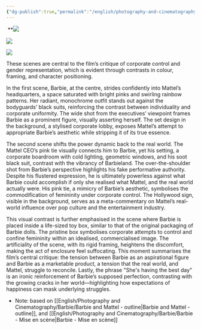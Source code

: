 ```yaml
---
{"dg-publish":true,"permalink":"/english/photography-and-cinematography/barbie/barbie-and-mattel-article/"}
---
```


 **![](https://lh7-rt.googleusercontent.com/docsz/AD_4nXeaISqyfrZcfx32ro5zPkjK0YB2WYUZOgh8fO88USUSk786_4O4LXPr-dZtzA5rc5U2yhv_tKuhgiwFGNx_sYMR1VGrZojGvzUQtIVzZFtEyGm0ClGCyarer9QMkcZJAgWiO2GC?key=KbsC4tLaTSJYxLg-n79YVE_w) 

![](https://lh7-rt.googleusercontent.com/docsz/AD_4nXe_2UK9uXTEMyktdQVWa2TG_VNbf1xC2XLpSuAx-5v_WTDhki9NFRtEtNCoOhRXxqIm75hvKPg4yFrbh6nFp-hUme9ZMEoDqChTgmUb6QoavKcUvSBpm_LToeoP0-7phm0Ig5urqQ?key=KbsC4tLaTSJYxLg-n79YVE_w)

![](https://lh7-rt.googleusercontent.com/docsz/AD_4nXeF1Eiys0QrztZ5qJ7nuOOFh7jDTUq5hOEJ5cA0t9C5tIPneCUhO5HSfDe49Vp3jfm9HXU40UMmaiTipqxbPT4jSiwIIHTEGTLhaC8lYa6H6zjWZ-fyPYOE2KKkmgk5ztOjX5speg?key=KbsC4tLaTSJYxLg-n79YVE_w)

These scenes are central to the film’s critique of corporate control and gender representation, which is evident through contrasts in colour, framing, and character positioning. 

In the first scene, Barbie, at the centre, strides confidently into Mattel’s headquarters, a space saturated with bright pinks and swirling rainbow patterns. Her radiant, monochrome outfit stands out against the bodyguards’ black suits, reinforcing the contrast between individuality and corporate uniformity. The wide shot from the executives’ viewpoint frames Barbie as a prominent figure, visually asserting herself. The set design in the background, a stylised corporate lobby, exposes Mattel’s attempt to appropriate Barbie’s aesthetic while stripping it of its true essence.

The second scene shifts the power dynamic back to the real world. The Mattel CEO’s pink tie visually connects him to Barbie, yet his setting, a corporate boardroom with cold lighting, geometric windows, and his soot black suit, contrast with the vibrancy of Barbieland. The over-the-shoulder shot from Barbie’s perspective highlights his fake performative authority. Despite his flustered expression, he is ultimately powerless against what Barbie could accomplish if only she realised what Mattel, and the real world actually were. His pink tie, a mimicry of Barbie’s aesthetic, symbolises the commodification of femininity under corporate control. The Hollywood sign, visible in the background, serves as a meta-commentary on Mattel’s real-world influence over pop culture and the entertainment industry.

This visual contrast is further emphasised in the scene where Barbie is placed inside a life-sized toy box, similar to that of the original packaging of Barbie dolls. The pristine box symbolises corporate attempts to control and confine femininity within an idealised, commercialised image. The artificiality of the scene, with its rigid framing, heightens the discomfort, making the act of enclosure feel suffocating. This moment summarises the film’s central critique: the tension between Barbie as an aspirational figure and Barbie as a marketable product, a tension that the real world, and Mattel, struggle to reconcile. Lastly, the phrase "She's having the best day" is an ironic reinforcement of Barbie’s supposed perfection, contrasting with the growing cracks in her world—highlighting how expectations of happiness can mask underlying struggles.

- Note: based on [[English/Photography and Cinematography/Barbie/Barbie and Mattel - outline\|Barbie and Mattel - outline]], and [[English/Photography and Cinematography/Barbie/Barbie - Mise en scène\|Barbie - Mise en scène]]